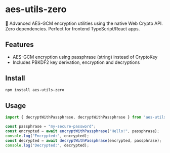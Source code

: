 # aes-utils-zero

🔐 Advanced AES-GCM encryption utilities using the native Web Crypto API.  
Zero dependencies. Perfect for frontend TypeScript/React apps.

## Features

- AES-GCM encryption using passphrase (string) instead of CryptoKey
- Includes PBKDF2 key derivation, encryption and decryptions

## Install

```bash
npm install aes-utils-zero
```

## Usage

```ts
import { decryptWithPassphrase, decryptWithPassphrase } from "aes-utils-zero";

const passphrase = "my-secure-password";
const encrypted = await encryptWithPassphrase("Hello!", passphrase);
console.log("Encrypted:", encrypted);
const decrypted = await decryptWithPassphrase(encrypted, passphrase);
console.log("Decrypted:", decrypted);
```
